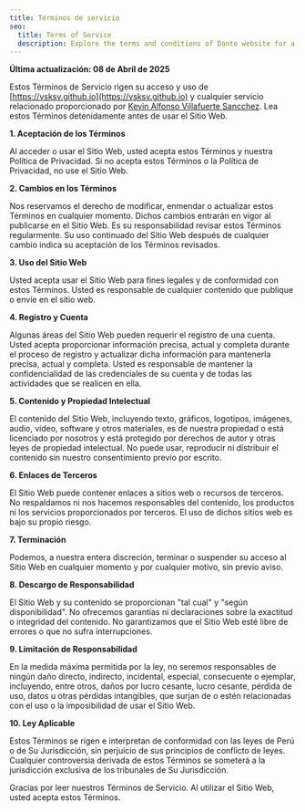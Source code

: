```yaml
---
title: Términos de servicio
seo:
  title: Terms of Service
  description: Explore the terms and conditions of Dante website for a clear understanding of guidelines and responsibilities.
---
```


**Última actualización: 08 de Abril de 2025**

Estos Términos de Servicio rigen su acceso y uso de [https://vsksv.github.io](https://vsksv.github.io) y cualquier servicio relacionado proporcionado por [Kevin Alfonso Villafuerte Sancchez](https://vsksv.github.io/about/). Lea estos Términos detenidamente antes de usar el Sitio Web.

**1. Aceptación de los Términos**

Al acceder o usar el Sitio Web, usted acepta estos Términos y nuestra Política de Privacidad. Si no acepta estos Términos o la Política de Privacidad, no use el Sitio Web.

**2. Cambios en los Términos**

Nos reservamos el derecho de modificar, enmendar o actualizar estos Términos en cualquier momento. Dichos cambios entrarán en vigor al publicarse en el Sitio Web. Es su responsabilidad revisar estos Términos regularmente. Su uso continuado del Sitio Web después de cualquier cambio indica su aceptación de los Términos revisados.

**3. Uso del Sitio Web**

Usted acepta usar el Sitio Web para fines legales y de conformidad con estos Términos. Usted es responsable de cualquier contenido que publique o envíe en el sitio web.

**4. Registro y Cuenta**

Algunas áreas del Sitio Web pueden requerir el registro de una cuenta. Usted acepta proporcionar información precisa, actual y completa durante el proceso de registro y actualizar dicha información para mantenerla precisa, actual y completa. Usted es responsable de mantener la confidencialidad de las credenciales de su cuenta y de todas las actividades que se realicen en ella.

**5. Contenido y Propiedad Intelectual**

El contenido del Sitio Web, incluyendo texto, gráficos, logotipos, imágenes, audio, video, software y otros materiales, es de nuestra propiedad o está licenciado por nosotros y está protegido por derechos de autor y otras leyes de propiedad intelectual. No puede usar, reproducir ni distribuir el contenido sin nuestro consentimiento previo por escrito.

**6. Enlaces de Terceros**

El Sitio Web puede contener enlaces a sitios web o recursos de terceros. No respaldamos ni nos hacemos responsables del contenido, los productos ni los servicios proporcionados por terceros. El uso de dichos sitios web es bajo su propio riesgo.


**7. Terminación**

Podemos, a nuestra entera discreción, terminar o suspender su acceso al Sitio Web en cualquier momento y por cualquier motivo, sin previo aviso.

**8. Descargo de Responsabilidad**

El Sitio Web y su contenido se proporcionan "tal cual" y "según disponibilidad". No ofrecemos garantías ni declaraciones sobre la exactitud o integridad del contenido. No garantizamos que el Sitio Web esté libre de errores o que no sufra interrupciones.

**9. Limitación de Responsabilidad**

En la medida máxima permitida por la ley, no seremos responsables de ningún daño directo, indirecto, incidental, especial, consecuente o ejemplar, incluyendo, entre otros, daños por lucro cesante, lucro cesante, pérdida de uso, datos u otras pérdidas intangibles, que surjan de o estén relacionadas con el uso o la imposibilidad de usar el Sitio Web.

**10. Ley Aplicable**

Estos Términos se rigen e interpretan de conformidad con las leyes de Perú o de Su Jurisdicción, sin perjuicio de sus principios de conflicto de leyes. Cualquier controversia derivada de estos Términos se someterá a la jurisdicción exclusiva de los tribunales de Su Jurisdicción.

Gracias por leer nuestros Términos de Servicio. Al utilizar el Sitio Web, usted acepta estos Términos.